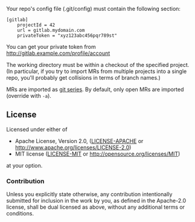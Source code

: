 Your repo's config file (.git/config) must contain the following section:

```
[gitlab]
    projectId = 42
    url = gitlab.mydomain.com
    privateToken = "xyz123abc456pqr789st"
```

You can get your private token from http://gitlab.example.com/profile/account

The working directory must be within a checkout of the specified project. (In
particular, if you try to import MRs from multiple projects into a single repo,
you'll probably get collisions in terms of branch names.)

MRs are imported as [git series]. By default, only open MRs are imported
(override with `-a`).

[git series]: https://github.com/git-series/git-series


## License

Licensed under either of

 * Apache License, Version 2.0, ([LICENSE-APACHE](LICENSE-APACHE) or
   http://www.apache.org/licenses/LICENSE-2.0)
 * MIT license ([LICENSE-MIT](LICENSE-MIT) or
   http://opensource.org/licenses/MIT)

at your option.

### Contribution

Unless you explicitly state otherwise, any contribution intentionally submitted
for inclusion in the work by you, as defined in the Apache-2.0 license, shall
be dual licensed as above, without any additional terms or conditions.
